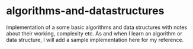 algorithms-and-datastructures
=============================

Implementation of a some basic algorithms and data structures with notes about their working, complexity etc. As and when I learn an algorithm or data structure, I will add a sample implementation here for my reference.
